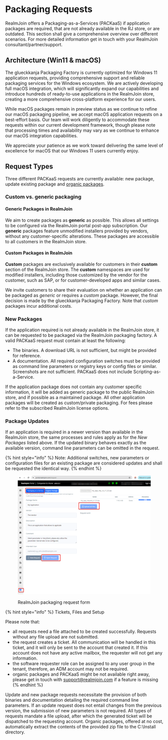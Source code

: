 # Packaging Requests

RealmJoin offers a Packaging-as-a-Services (PACKaaS) if application packages are required, that are not already available in the RJ store, or are outdated. This section shall give a comprehensive overview over different scenarios. For more detailed information get in touch with your RealmJoin consultant/partner/support.&#x20;

## Architecture (Win11 & macOS)

The glueckkanja Packaging Factory is currently optimized for Windows 11 application requests, providing comprehensive support and reliable packaging services for the Windows ecosystem. We are actively developing full macOS integration, which will significantly expand our capabilities and introduce hundreds of ready-to-use applications in the RealmJoin store, creating a more comprehensive cross-platform experience for our users.

While macOS packages remain in preview status as we continue to refine our macOS packaging pipeline, we accept macOS application requests on a best-effort basis. Our team will work diligently to accommodate these requests within our current development framework, though please note that processing times and availability may vary as we continue to enhance our macOS integration capabilities.

We appreciate your patience as we work toward delivering the same level of excellence for macOS that our Windows 11 users currently enjoy.

## Request Types

Three different PACKaaS requests are currently available: new package, update existing package and [organic packages](organic-packages.md).&#x20;

### Custom vs. generic packaging

#### Generic Packages in RealmJoin

We aim to create packages as **generic** as possible. This allows all settings to be configured via the RealmJoin portal post-app subscription. Our **generic** packages feature unmodified installers provided by vendors, without any customer-specific alterations. These packages are accessible to all customers in the RealmJoin store.

#### Custom Packages in RealmJoin

**Custom** packages are exclusively available for customers in their **custom** section of the RealmJoin store. The **custom** namespaces are used for modified installers, including those customized by the vendor for the customer, such as SAP, or for customer-developed apps and similar cases.

We invite customers to share their evaluation on whether an application can be packaged as _generic_ or requires a _custom_ package. However, the final decision is made by the glueckkanja Packaging Factory. Note that _custom_ packages incur additional costs.

### New Packages

If the application required is not already available in the RealmJoin store, it can be requested to be packaged via the RealmJoin packaging factory. A valid PACKaaS request must contain at least the following:&#x20;

* The binaries. A download URL is not sufficient, but might be provided for reference.&#x20;
* A documentation. All required configuration switches must be provided as command line parameters or registry keys or config files or similar. Screenshots are not sufficient. PACKaaS does not include Scripting-as-a-Service.&#x20;

If the application package does not contain any customer specific information, it will be added as generic package to the public RealmJoin store, and if possible as a maintained package. All other application packages will be created as custom/private packaging. For fees please refer to the subscribed RealmJoin license options.&#x20;

### Package Updates

If an application is required in a newer version than available in the RealmJoin store, the same processes and rules apply as for the _New Packages_ listed above. If the updated binary behaves exactly as the available version, command line parameters can be omitted in the request.

{% hint style="info" %}
Note: Additional switches, new parameters or configuration files for an existing package are considered updates and shall be requested the identical way.
{% endhint %}

<figure><img src="../../../../.gitbook/assets/image (307).png" alt=""><figcaption><p>RealmJoin packaging request form</p></figcaption></figure>



{% hint style="info" %}
Tickets, Files and Setup

Please note that:

* all requests need a file attached to be created successfully. Requests without any file upload are not submitted.
* the request creates a ticket. All communication will be handled in this ticket, and it will only be sent to the account that created it. If this account does not have any active mailbox, the requester will not get any information.&#x20;
* the software requester role can be assigned to any user group in the tenant, therefore, an ADM account may not be required.&#x20;
* organic packages and PACKaaS might be not available right away, please get in touch with support@realmjoin.com if a feature is missing
{% endhint %}

Update and new package requests necessitate the provision of both binaries and documentation detailing the required command line parameters. If an update request does not entail changes from the previous version, the submission of new parameters is not required. All types of requests mandate a file upload, after which the generated ticket will be dispatched to the requesting account. Organic packages, offered at no cost, automatically extract the contents of the provided zip file to the C:\Install directory.

